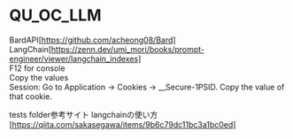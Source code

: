 # QU_OC_LLM
BardAPI[https://github.com/acheong08/Bard]  
LangChain[https://zenn.dev/umi_mori/books/prompt-engineer/viewer/langchain_indexes]  
F12 for console  
Copy the values  
Session: Go to Application → Cookies → __Secure-1PSID. Copy the value of that cookie.  

tests folder参考サイト
langchainの使い方[https://qiita.com/sakasegawa/items/9b6c79dc11bc3a1bc0ed]
